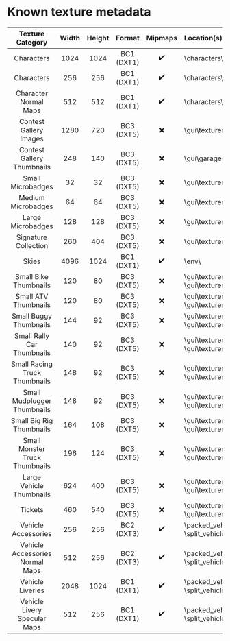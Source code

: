 # Known texture metadata
| Texture Category | Width | Height | Format | Mipmaps | Location(s)
|:-:|:-:|:-:|:-:|:-:|:-
| Characters | 1024 | 1024 | BC1 (DXT1) | ✔️ | \characters\
| Characters | 256 | 256 | BC1 (DXT1) | ✔️ | \characters\
| Character Normal Maps | 512 | 512 | BC1 (DXT1) | ✔️ | \characters\
| Contest Gallery Images | 1280 | 720 | BC3 (DXT5) | ❌ | \gui\textureresources\guicomp.rpk
| Contest Gallery Thumbnails | 248 | 140 | BC3 (DXT5) | ❌ | \gui\garage-temp-gallery-contest.gui
| Small Microbadges | 32 | 32 | BC3 (DXT5) | ❌ | \gui\textureresources\guimicrobadges_small.rpk
| Medium Microbadges | 64 | 64 | BC3 (DXT5) | ❌ | \gui\textureresources\guimicrobadges_medium.rpk
| Large Microbadges | 128 | 128 | BC3 (DXT5) | ❌ | \gui\textureresources\guimicrobadges_large.rpk
| Signature Collection | 260 | 404 | BC3 (DXT5) | ❌ | \gui\textureresources\guicollectables.rpk
| Skies | 4096 | 1024 | BC1 (DXT1) | ✔️ | \env\
| Small Bike Thumbnails | 120 | 80 | BC3 (DXT5) | ❌ | \gui\textureresources\guivehiclethumbs.rpk<br>\gui\textureresources\guivehiclethumbs_patched.rpk
| Small ATV Thumbnails | 120 | 80 | BC3 (DXT5) | ❌ | \gui\textureresources\guivehiclethumbs.rpk<br>\gui\textureresources\guivehiclethumbs_patched.rpk
| Small Buggy Thumbnails | 144 | 92 | BC3 (DXT5) | ❌ | \gui\textureresources\guivehiclethumbs.rpk<br>\gui\textureresources\guivehiclethumbs_patched.rpk
| Small Rally Car Thumbnails | 140 | 92 | BC3 (DXT5) | ❌ | \gui\textureresources\guivehiclethumbs.rpk<br>\gui\textureresources\guivehiclethumbs_patched.rpk
| Small Racing Truck Thumbnails | 148 | 92 | BC3 (DXT5) | ❌ | \gui\textureresources\guivehiclethumbs.rpk<br>\gui\textureresources\guivehiclethumbs_patched.rpk
| Small Mudplugger Thumbnails | 148 | 92 | BC3 (DXT5) | ❌ | \gui\textureresources\guivehiclethumbs.rpk<br>\gui\textureresources\guivehiclethumbs_patched.rpk
| Small Big Rig Thumbnails | 164 | 108 | BC3 (DXT5) | ❌ | \gui\textureresources\guivehiclethumbs.rpk<br>\gui\textureresources\guivehiclethumbs_patched.rpk
| Small Monster Truck Thumbnails | 196 | 124 | BC3 (DXT5) | ❌ | \gui\textureresources\guivehiclethumbs.rpk<br>\gui\textureresources\guivehiclethumbs_patched.rpk
| Large Vehicle Thumbnails | 624 | 400 | BC3 (DXT5) | ❌ | \gui\textureresources\guivehicles.rpk<br>\gui\textureresources\guivehicles_patched.rpk
| Tickets | 460 | 540 | BC3 (DXT5) | ❌ | \gui\textureresources\guitickets.rpk<br>\gui\textureresources\guitickets_patched.rpk
| Vehicle Accessories | 256 | 256 | BC2 (DXT3) | ✔️ | \packed_vehicles\\<br>\split_vehicles\
| Vehicle Accessories Normal Maps | 512 | 256 | BC2 (DXT3) | ✔️ | \packed_vehicles\\<br>\split_vehicles\
| Vehicle Liveries | 2048 | 1024 | BC1 (DXT1) | ✔️ | \packed_vehicles\\<br>\split_vehicles\
| Vehicle Livery Specular Maps | 512 | 256 | BC1 (DXT1) | ✔️ | \packed_vehicles\\<br>\split_vehicles\

